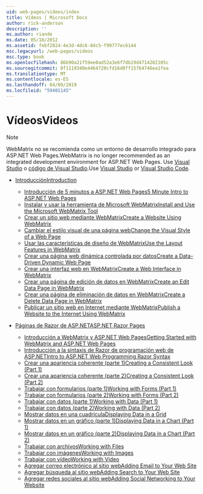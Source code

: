 ```yaml
---
uid: web-pages/videos/index
title: Vídeos | Microsoft Docs
author: rick-anderson
description: ''
ms.author: riande
ms.date: 05/18/2012
ms.assetid: febf2824-4e3d-4dc6-84c5-f99777ec6144
msc.legacyurl: /web-pages/videos
msc.type: book
ms.openlocfilehash: 86b90a21f59ee0ad52a3e6f7db19d4714282105c
ms.sourcegitcommit: 0f1119340e4464720cfd16d0ff15764746ea1fea
ms.translationtype: MT
ms.contentlocale: es-ES
ms.lasthandoff: 04/09/2019
ms.locfileid: "59401145"
---
```

# <a name="videos"></a><span data-ttu-id="201bd-102">Vídeos</span><span class="sxs-lookup"><span data-stu-id="201bd-102">Videos</span></span>


> [!NOTE] 
> <span data-ttu-id="201bd-103">WebMatrix no se recomienda como un entorno de desarrollo integrado para ASP.NET Web Pages.</span><span class="sxs-lookup"><span data-stu-id="201bd-103">WebMatrix is no longer recommended as an integrated development environment for ASP.NET Web Pages.</span></span> <span data-ttu-id="201bd-104">Use [Visual Studio](xref:aspnet/web-pages/overview/getting-started/program-asp-net-web-pages-in-visual-studio) o [código de Visual Studio](https://code.visualstudio.com/).</span><span class="sxs-lookup"><span data-stu-id="201bd-104">Use [Visual Studio](xref:aspnet/web-pages/overview/getting-started/program-asp-net-web-pages-in-visual-studio) or [Visual Studio Code](https://code.visualstudio.com/).</span></span>

- [<span data-ttu-id="201bd-105">Introducción</span><span class="sxs-lookup"><span data-stu-id="201bd-105">Introduction</span></span>](introduction/index.md)

    - [<span data-ttu-id="201bd-106">Introducción de 5 minutos a ASP.NET Web Pages</span><span class="sxs-lookup"><span data-stu-id="201bd-106">5 Minute Intro to ASP.NET Web Pages</span></span>](introduction/5-minute-introduction-to-aspnet-web-pages.md)
    - [<span data-ttu-id="201bd-107">Instalar y usar la herramienta de Microsoft WebMatrix</span><span class="sxs-lookup"><span data-stu-id="201bd-107">Install and Use the Microsoft WebMatrix Tool</span></span>](introduction/install-and-use-the-microsoft-webmatrix-tool.md)
    - [<span data-ttu-id="201bd-108">Crear un sitio web mediante WebMatrix</span><span class="sxs-lookup"><span data-stu-id="201bd-108">Create a Website Using WebMatrix</span></span>](introduction/create-a-website-using-webmatrix.md)
    - [<span data-ttu-id="201bd-109">Cambiar el estilo visual de una página web</span><span class="sxs-lookup"><span data-stu-id="201bd-109">Change the Visual Style of a Web Page</span></span>](introduction/change-the-visual-style-of-a-web-page.md)
    - [<span data-ttu-id="201bd-110">Usar las características de diseño de WebMatrix</span><span class="sxs-lookup"><span data-stu-id="201bd-110">Use the Layout Features in WebMatrix</span></span>](introduction/use-the-layout-features-in-webmatrix.md)
    - [<span data-ttu-id="201bd-111">Crear una página web dinámica controlada por datos</span><span class="sxs-lookup"><span data-stu-id="201bd-111">Create a Data-Driven Dynamic Web Page</span></span>](introduction/create-a-data-driven-dynamic-web-page.md)
    - [<span data-ttu-id="201bd-112">Crear una interfaz web en WebMatrix</span><span class="sxs-lookup"><span data-stu-id="201bd-112">Create a Web Interface in WebMatrix</span></span>](introduction/create-a-web-interface-in-webmatrix.md)
    - [<span data-ttu-id="201bd-113">Crear una página de edición de datos en WebMatrix</span><span class="sxs-lookup"><span data-stu-id="201bd-113">Create an Edit Data Page in WebMatrix</span></span>](introduction/create-an-edit-data-page-in-webmatrix.md)
    - [<span data-ttu-id="201bd-114">Crear una página de eliminación de datos en WebMatrix</span><span class="sxs-lookup"><span data-stu-id="201bd-114">Create a Delete Data Page in WebMatrix</span></span>](introduction/create-a-delete-data-page-in-webmatrix.md)
    - [<span data-ttu-id="201bd-115">Publicar un sitio web en Internet mediante WebMatrix</span><span class="sxs-lookup"><span data-stu-id="201bd-115">Publish a Website to the Internet Using WebMatrix</span></span>](introduction/publish-a-website-to-the-internet-using-webmatrix.md)
- [<span data-ttu-id="201bd-116">Páginas de Razor de ASP.NET</span><span class="sxs-lookup"><span data-stu-id="201bd-116">ASP.NET Razor Pages</span></span>](aspnet-razor-pages/index.md)

    - [<span data-ttu-id="201bd-117">Introducción a WebMatrix y ASP.NET Web Pages</span><span class="sxs-lookup"><span data-stu-id="201bd-117">Getting Started with WebMatrix and ASP.NET Web Pages</span></span>](aspnet-razor-pages/getting-started-with-webmatrix-and-aspnet-web-pages.md)
    - [<span data-ttu-id="201bd-118">Introducción a la sintaxis de Razor de programación web de ASP.NET</span><span class="sxs-lookup"><span data-stu-id="201bd-118">Intro to ASP.NET Web Programming Razor Syntax</span></span>](aspnet-razor-pages/introduction-to-aspnet-web-programming-using-the-razor-syntax.md)
    - [<span data-ttu-id="201bd-119">Crear una apariencia coherente (parte 1)</span><span class="sxs-lookup"><span data-stu-id="201bd-119">Creating a Consistent Look (Part 1)</span></span>](aspnet-razor-pages/creating-a-consistent-look-part-1.md)
    - [<span data-ttu-id="201bd-120">Crear una apariencia coherente (parte 2)</span><span class="sxs-lookup"><span data-stu-id="201bd-120">Creating a Consistent Look (Part 2)</span></span>](aspnet-razor-pages/creating-a-consistent-look-part-2.md)
    - [<span data-ttu-id="201bd-121">Trabajar con formularios (parte 1)</span><span class="sxs-lookup"><span data-stu-id="201bd-121">Working with Forms (Part 1)</span></span>](aspnet-razor-pages/working-with-forms-part-1.md)
    - [<span data-ttu-id="201bd-122">Trabajar con formularios (parte 2)</span><span class="sxs-lookup"><span data-stu-id="201bd-122">Working with Forms (Part 2)</span></span>](aspnet-razor-pages/working-with-forms-part-2.md)
    - [<span data-ttu-id="201bd-123">Trabajar con datos (parte 1)</span><span class="sxs-lookup"><span data-stu-id="201bd-123">Working with Data (Part 1)</span></span>](aspnet-razor-pages/working-with-data-part-1.md)
    - [<span data-ttu-id="201bd-124">Trabajar con datos (parte 2)</span><span class="sxs-lookup"><span data-stu-id="201bd-124">Working with Data (Part 2)</span></span>](aspnet-razor-pages/working-with-data-part-2.md)
    - [<span data-ttu-id="201bd-125">Mostrar datos en una cuadrícula</span><span class="sxs-lookup"><span data-stu-id="201bd-125">Displaying Data in a Grid</span></span>](aspnet-razor-pages/displaying-data-in-a-grid.md)
    - [<span data-ttu-id="201bd-126">Mostrar datos en un gráfico (parte 1)</span><span class="sxs-lookup"><span data-stu-id="201bd-126">Displaying Data in a Chart (Part 1)</span></span>](aspnet-razor-pages/displaying-data-in-a-chart-part-1.md)
    - [<span data-ttu-id="201bd-127">Mostrar datos en un gráfico (parte 2)</span><span class="sxs-lookup"><span data-stu-id="201bd-127">Displaying Data in a Chart (Part 2)</span></span>](aspnet-razor-pages/displaying-data-in-a-chart-part-2.md)
    - [<span data-ttu-id="201bd-128">Trabajar con archivos</span><span class="sxs-lookup"><span data-stu-id="201bd-128">Working with Files</span></span>](aspnet-razor-pages/working-with-files.md)
    - [<span data-ttu-id="201bd-129">Trabajar con imágenes</span><span class="sxs-lookup"><span data-stu-id="201bd-129">Working with Images</span></span>](aspnet-razor-pages/working-with-images.md)
    - [<span data-ttu-id="201bd-130">Trabajar con vídeo</span><span class="sxs-lookup"><span data-stu-id="201bd-130">Working with Video</span></span>](aspnet-razor-pages/working-with-video.md)
    - [<span data-ttu-id="201bd-131">Agregar correo electrónico al sitio web</span><span class="sxs-lookup"><span data-stu-id="201bd-131">Adding Email to Your Web Site</span></span>](aspnet-razor-pages/adding-email-to-your-web-site.md)
    - [<span data-ttu-id="201bd-132">Agregar búsqueda al sitio web</span><span class="sxs-lookup"><span data-stu-id="201bd-132">Adding Search to Your Web Site</span></span>](aspnet-razor-pages/adding-search-to-your-web-site.md)
    - [<span data-ttu-id="201bd-133">Agregar redes sociales al sitio web</span><span class="sxs-lookup"><span data-stu-id="201bd-133">Adding Social Networking to Your Website</span></span>](aspnet-razor-pages/adding-social-networking-to-your-website.md)
